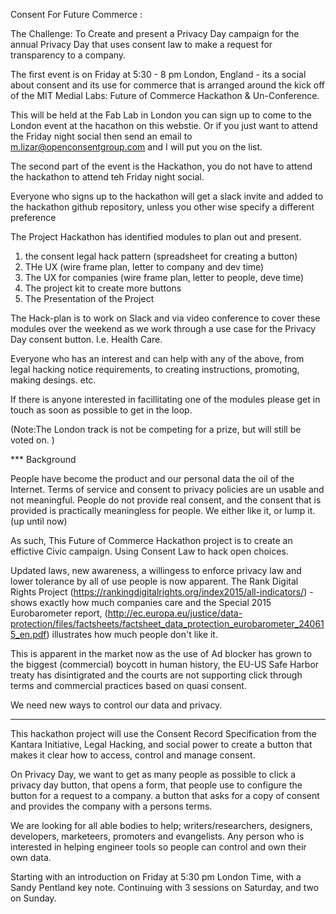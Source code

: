 Consent For Future Commerce : 

The Challenge: To Create and present a Privacy Day campaign for the annual Privacy Day  that uses consent law to make a request for transparency to a company.  

The first event is on Friday at 5:30 - 8 pm London, England - its a social about consent and its use for commerce that is arranged around the kick off of the MIT Medial Labs: Future of Commerce Hackathon & Un-Conference. 

This will be held at the Fab Lab in London 
you can sign up to come to the London event at the hacathon on this webstie.  Or if you just want to attend the Friday night social then send an email to m.lizar@openconsentgroup.com and I will put you on the list.  

The second part of the event is the Hackathon, you do not have to attend the hackathon to attend teh Friday night social. 

Everyone who signs up to the hackathon will get a slack invite and added  to the hackathon github repository, unless you other wise specify a different preference 

The Project Hackathon has identified modules to plan out and present. 
1. the consent legal hack pattern (spreadsheet for creating a button) 
2. THe UX (wire frame plan, letter to company and dev time) 
3. The UX for companies (wire frame plan, letter to people, deve time) 
4. The project kit to create more buttons
5. The Presentation of the Project

The Hack-plan is to work on Slack and via video conference to cover these modules over the weekend as we work through a use case for the Privacy Day consent button.  I.e. Health Care. 

Everyone who has an interest and can help with any of the above, from legal hacking notice requirements, to creating instructions, promoting, making desings. etc.  

If there is anyone interested in facillitating one of the modules please get in touch as soon as possible to get in the loop. 

(Note:The London track is not be competing for a prize, but will still be voted on. )

*** Background

People have become the product and our personal data the oil of the Internet.  Terms of service and consent to privacy policies are un usable and not meaningful. People do not provide real consent, and the consent that is provided is practically meaningless for people.   We either like it, or lump it.  (up until now)

As such, This Future of Commerce Hackathon project is to create an effictive Civic campaign. Using Consent Law to hack open choices.

Updated laws, new awareness, a willingess to enforce privacy law and lower tolerance by all of use people is now apparent.  The Rank Digital Rights Project (https://rankingdigitalrights.org/index2015/all-indicators/) - shows exactly how much companies care and the Special 2015 Eurobarometer report, (http://ec.europa.eu/justice/data-protection/files/factsheets/factsheet_data_protection_eurobarometer_240615_en.pdf) illustrates how much people don't like it.   

This is apparent in the market now as the use of Ad blocker has grown to the biggest (commercial) boycott in human history, the EU-US Safe Harbor treaty has disintigrated and the courts are not supporting click through terms and commercial practices based on quasi consent.   

We need new ways to control our data and privacy. 


****

This hackathon project will use the Consent Record Specification from the Kantara Initiative,  Legal Hacking, and social power to create a button that makes it clear how to access, control and manage consent.  

On Privacy Day, we want to get as many people as possible to click a privacy day button, that opens a form, that people use to configure the button for a request to a company.   a button that asks for a copy of consent and provides the company with a persons terms.

We are looking for all able bodies to help; writers/researchers, designers, developers, marketeers, promoters and evangelists. Any person who is interested in helping engineer tools so people  can  control and own their own data.  

Starting with an introduction on Friday at 5:30 pm London Time,  with a Sandy Pentland key note. Continuing with 3 sessions on Saturday, and two on Sunday.

